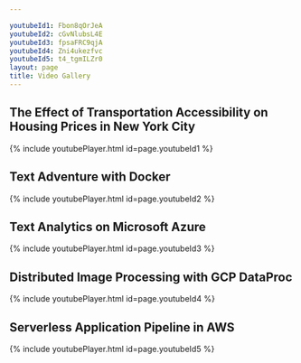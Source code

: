 ```yaml
---

youtubeId1: Fbon8qOrJeA
youtubeId2: cGvNlubsL4E
youtubeId3: fpsaFRC9qjA
youtubeId4: Zni4ukezfvc
youtubeId5: t4_tgmILZr0
layout: page
title: Video Gallery
---
```


## The Effect of Transportation Accessibility on Housing Prices in New York City
{% include youtubePlayer.html id=page.youtubeId1 %}

## Text Adventure with Docker
{% include youtubePlayer.html id=page.youtubeId2 %}

## Text Analytics on Microsoft Azure
{% include youtubePlayer.html id=page.youtubeId3 %}

## Distributed Image Processing with GCP DataProc
{% include youtubePlayer.html id=page.youtubeId4 %}

## Serverless Application Pipeline in AWS
{% include youtubePlayer.html id=page.youtubeId5 %}


